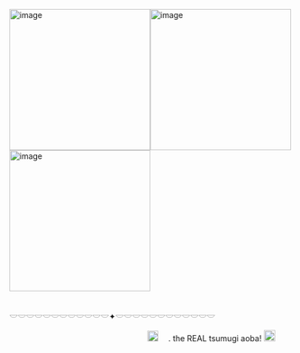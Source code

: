
                                
<img width="250" height="250" alt="image" src="https://github.com/user-attachments/assets/25bbd223-7977-4d29-8ec1-31ecddbd2376" /><img width="250" height="250" alt="image" src="https://github.com/user-attachments/assets/b19babcf-d7ad-422b-963e-43791e5c227f" /><img width="250" height="250" alt="image" src="https://github.com/user-attachments/assets/45b38510-793e-4580-865b-3f64dda2eb15" />

                                 𓎟𓎟𓎟𓎟𓎟𓎟𓎟𓎟𓎟𓎟𓎟𓎟✦𓎟𓎟𓎟𓎟𓎟𓎟𓎟𓎟𓎟𓎟𓎟𓎟

                                      <img width="19" height="19" alt="image" src="https://github.com/user-attachments/assets/fc3a37d2-b363-4d29-863a-3c824331949e" />
 　. the REAL tsumugi aoba!  <img width="20" height="20" alt="image" src="https://github.com/user-attachments/assets/b1d620a4-2cf8-4cff-a5d9-93483ab67bb2" />

